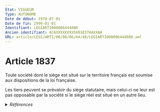 ```yaml
---
État: VIGUEUR
Type: AUTONOME
Date de début: 1978-07-01
Date de fin: 2999-01-01
Identifiant: LEGIARTI000006444080
Ancien identifiant: ACAXXXXXXXX5X01837AAXXAA
URL: article/LEGI/ARTI/00/00/06/44/40/LEGIARTI000006444080.xml
---
```


<h1>Article 1837</h1>

Toute société dont le siège est situé sur le territoire français est soumise aux
dispositions de la loi française.<br />

Les tiers peuvent se prévaloir du siège statutaire, mais celui-ci ne leur est
pas opposable par la société si le siège réel est situé en un autre lieu.


<details>
  <summary><em>Références</em></summary>

  <h2>Articles faisant référence à l'article</h2>
  
  <ul>
    <li>
      <a href="https://legal.tricoteuses.fr//redirection/LEGIARTI000019121749?vers=git&vers=legifrance">Loi n° 47-1775 du 10 septembre 1947 portant statut de la coopération - article 26-1 AUTONOME VIGUEUR, en vigueur depuis le 2008-07-05</a> CITATION source
    </li>
  </ul>
  
  <h2>Textes faisant référence à l'article</h2>
  
  <ul>
    <li>
      <a href="https://legal.tricoteuses.fr//redirection/JORFTEXT000000886567?vers=git&vers=legifrance">Loi n°78-9 du 4 janvier 1978 MODIFIANT LE TITRE IX DU LIVRE III DU CODE CIVIL</a> CREATION cible
    </li>
  </ul>
  
  <h2>Références faites par l'article</h2>
  
  <ul>
    <li>
      1947-09-10 CITATION cible <a href="https://legal.tricoteuses.fr//redirection/LEGIARTI000019121749?vers=git&vers=legifrance">Loi n° 47-1775 du 10 septembre 1947 portant statut de la coopération - article 26-1 AUTONOME VIGUEUR, en vigueur depuis le 2008-07-05</a>
    </li>
    <li>
      1978-01-04 CREATION source <a href="https://legal.tricoteuses.fr//redirection/JORFTEXT000000886567?vers=git&vers=legifrance">Loi n°78-9 du 4 janvier 1978 MODIFIANT LE TITRE IX DU LIVRE III DU CODE CIVIL</a>
    </li>
  </ul>
</details>
